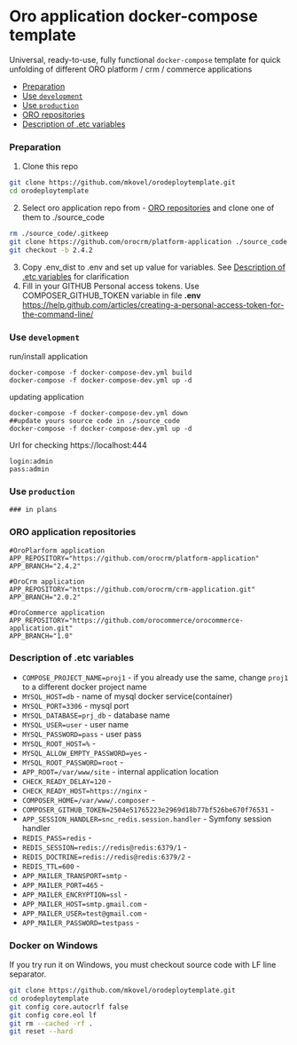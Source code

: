 # Oro application docker-compose template
Universal, ready-to-use, fully functional `docker-compose` template for quick unfolding of different ORO platform / crm / commerce applications 


- [Preparation](#preparation)
- [Use `development`](#use-development)
- [Use `production`](#use-production)
- [ORO repositories](#oro-application-repositories)
- [Description of .etc variables](#description-of-etc-variables)

### Preparation
1. Clone this repo
```bash
git clone https://github.com/mkovel/orodeploytemplate.git
cd orodeploytemplate
```
2. Select oro application repo from - [ORO repositories](#oro-application-repositories) and clone one of them to ./source_code
```bash
rm ./source_code/.gitkeep
git clone https://github.com/orocrm/platform-application ./source_code
git checkout -b 2.4.2
```
3. Copy .env_dist to .env and set up value for variables. See [Description of .etc variables](#description-of-etc-variables) for clarification
4. Fill in your GITHUB Personal access tokens. Use COMPOSER_GITHUB_TOKEN variable in file **.env** 
https://help.github.com/articles/creating-a-personal-access-token-for-the-command-line/   

### Use `development`
run/install application
```
docker-compose -f docker-compose-dev.yml build
docker-compose -f docker-compose-dev.yml up -d
```
updating application
```
docker-compose -f docker-compose-dev.yml down
##update yours source code in ./source_code
docker-compose -f docker-compose-dev.yml up -d
```

Url for checking
https://localhost:444

```
login:admin
pass:admin
```

### Use `production`
``` 
### in plans
```


### ORO application repositories
```
#OroPlarform application
APP_REPOSITORY="https://github.com/orocrm/platform-application"
APP_BRANCH="2.4.2"

#OroCrm application
APP_REPOSITORY="https://github.com/orocrm/crm-application.git"
APP_BRANCH="2.0.2"

#OroCommerce application
APP_REPOSITORY="https://github.com/orocommerce/orocommerce-application.git"
APP_BRANCH="1.0"
```

### Description of .etc variables 

* `COMPOSE_PROJECT_NAME=proj1` - if you already use the same, change `proj1` to a different docker project name 
* `MYSQL_HOST=db` - name of mysql docker service(container) 
* `MYSQL_PORT=3306` - mysql port
* `MYSQL_DATABASE=prj_db` - database name  
* `MYSQL_USER=user` - user name  
* `MYSQL_PASSWORD=pass` - user pass 
* `MYSQL_ROOT_HOST=%` -  
* `MYSQL_ALLOW_EMPTY_PASSWORD=yes` -  
* `MYSQL_ROOT_PASSWORD=root` -  
* `APP_ROOT=/var/www/site` - internal application location
* `CHECK_READY_DELAY=120` -
* `CHECK_READY_HOST=https://nginx` -
* `COMPOSER_HOME=/var/www/.composer` -
* `COMPOSER_GITHUB_TOKEN=2504e51765223e2969d18b77bf526be670f76531` -
* `APP_SESSION_HANDLER=snc_redis.session.handler` - Symfony session handler
* `REDIS_PASS=redis` -
* `REDIS_SESSION=redis://redis@redis:6379/1` -
* `REDIS_DOCTRINE=redis://redis@redis:6379/2` -
* `REDIS_TTL=600` -
* `APP_MAILER_TRANSPORT=smtp` -
* `APP_MAILER_PORT=465` -
* `APP_MAILER_ENCRYPTION=ssl` -
* `APP_MAILER_HOST=smtp.gmail.com` -
* `APP_MAILER_USER=test@gmail.com` -
* `APP_MAILER_PASSWORD=testpass` -


### Docker on Windows
If you try run it on Windows, you must checkout source code with LF line separator. 

```bash
git clone https://github.com/mkovel/orodeploytemplate.git
cd orodeploytemplate
git config core.autocrlf false
git config core.eol lf
git rm --cached -rf .
git reset --hard
```
